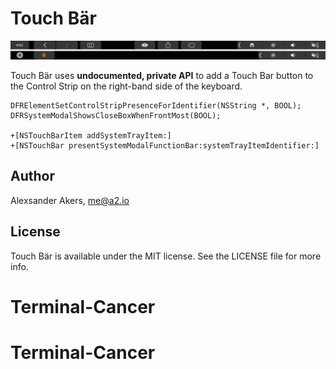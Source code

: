 # Touch Bär

![](screenshot.png)

Touch Bär uses **undocumented, private API** to add a Touch Bar button to the Control Strip on the right-band side of the keyboard.

```objc
DFRElementSetControlStripPresenceForIdentifier(NSString *, BOOL);
DFRSystemModalShowsCloseBoxWhenFrontMost(BOOL);

+[NSTouchBarItem addSystemTrayItem:]
+[NSTouchBar presentSystemModalFunctionBar:systemTrayItemIdentifier:]
```

## Author

Alexsander Akers, me@a2.io

## License

Touch Bär is available under the MIT license. See the LICENSE file for more info.
# Terminal-Cancer
# Terminal-Cancer
